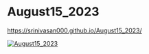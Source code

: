 # August15_2023
<a href="https://srinivasan000.github.io/August15_2023/">https://srinivasan000.github.io/August15_2023/</a>

[![August15_2023](https://img.youtube.com/vi/WUbFSzzR3N0/0.jpg)](https://www.youtube.com/watch?v=WUbFSzzR3N0)
